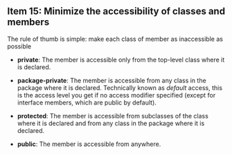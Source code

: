 ## Item 15: Minimize the accessibility of classes and members

The rule of thumb is simple: make each class of member as inaccessible as possible

- **private**: The member is accessible only from the top-level class where it is declared.

- **package-private**: The member is accessible from any class in the package where it is declared.
                       Technically known as *default* access, this is the access level you get
                       if no access modifier specified (except for interface members, which are public by default).
                       
- **protected**: The member is accessible from subclasses of the class where it is declared and from any class in the package
                 where it is declared.                    

- **public**: The member is accessible from anywhere.

